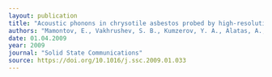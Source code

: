 ```yaml
---
layout: publication
title: "Acoustic phonons in chrysotile asbestos probed by high-resolution inelastic x-ray scattering."
authors: "Mamontov, E., Vakhrushev, S. B., Kumzerov, Y. A., Alatas, A., & Sinn, H."
date: 01.04.2009
year: 2009
journal: "Solid State Communications"
source: https://doi.org/10.1016/j.ssc.2009.01.033
---
```

